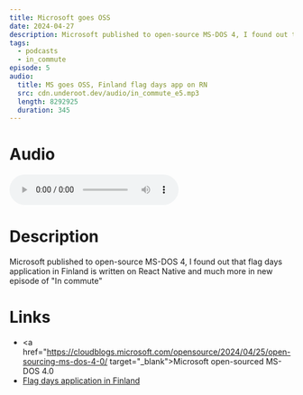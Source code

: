 ```yaml
---
title: Microsoft goes OSS
date: 2024-04-27
description: Microsoft published to open-source MS-DOS 4, I found out that flag days application in Finland is written on React Native and much more in new episode of "In commute"
tags:
  - podcasts
  - in_commute
episode: 5
audio:
  title: MS goes OSS, Finland flag days app on RN
  src: cdn.underoot.dev/audio/in_commute_e5.mp3
  length: 8292925
  duration: 345
---
```

# Audio
<audio src='{{ "https://dts.podtrac.com/redirect.mp3/" + audio.src }}' controls></audio>

# Description

Microsoft published to open-source MS-DOS 4, I found out that flag days application in Finland is written on React Native and much more in new episode of "In commute"

# Links
- <a href="https://cloudblogs.microsoft.com/opensource/2024/04/25/open-sourcing-ms-dos-4-0/ target="_blank">Microsoft open-sourced MS-DOS 4.0</a>
- <a href="https://play.google.com/store/apps/details?id=fi.aniway.liputan" target="_blank">Flag days application in Finland</a>
